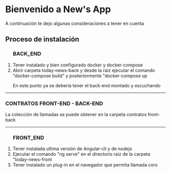 <h1>Bienvenido a New's App</h1>
<p>A continuación te dejo algunas consideraciones a tener en cuenta</p>
<h2>Proceso de instalación</h2>
<ol>
    <h3>BACK_END</h3>
    <li>Tener instalado y bien configurado docker y docker-compose</li>
    <li>Abrir carpeta today-news-back y desde la raiz ejecutar el comando "docker-compose build" y posteriormente "docker-compose up</li>
    <p>En este punto ya se debería tener el back-end montado y escuchando</p>
</ol>
<hr>
<h3>CONTRATOS FRONT-END - BACK-END</h3>
<p>La colección de llamadas se puede obtener en la carpeta contratos front-back</p>
<hr>
<ol>
    <h3>FRONT_END</h3>
    <li>Tener instalada ultima versión de Angular-cli y de nodejs</li>
    <li>Ejecutar el comando "ng serve" en el directorio raiz de la carpeta "today-news-front</li>
     <li>Tener instalado un plug-in en el navegador que permita llamada cors</li>
</ol>
